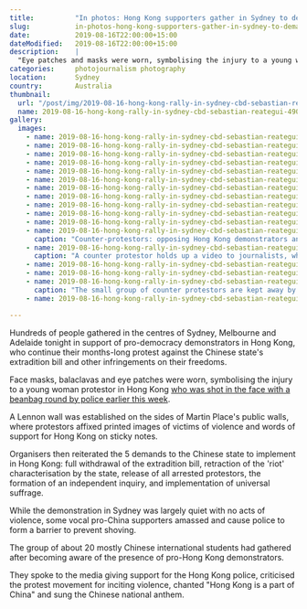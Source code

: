 ```yaml
---
title:          "In photos: Hong Kong supporters gather in Sydney to demand an end to violence"
slug:           in-photos-hong-kong-supporters-gather-in-sydney-to-demand-an-end-to-violence
date:           2019-08-16T22:00:00+15:00
dateModified:   2019-08-16T22:00:00+15:00
description:    |
  "Eye patches and masks were worn, symbolising the injury to a young woman protestor in Hong Kong who was shot in the face with a beanbag round by police earlier this week".
categories:     photojournalism photography
location:       Sydney
country:        Australia
thumbnail:
  url: "/post/img/2019-08-16-hong-kong-rally-in-sydney-cbd-sebastian-reategui-4905.jpg"
  name: 2019-08-16-hong-kong-rally-in-sydney-cbd-sebastian-reategui-4905
gallery:
  images:
    - name: 2019-08-16-hong-kong-rally-in-sydney-cbd-sebastian-reategui-4998
    - name: 2019-08-16-hong-kong-rally-in-sydney-cbd-sebastian-reategui-4969
    - name: 2019-08-16-hong-kong-rally-in-sydney-cbd-sebastian-reategui-8627
    - name: 2019-08-16-hong-kong-rally-in-sydney-cbd-sebastian-reategui-5049
    - name: 2019-08-16-hong-kong-rally-in-sydney-cbd-sebastian-reategui-4789
    - name: 2019-08-16-hong-kong-rally-in-sydney-cbd-sebastian-reategui-4885
    - name: 2019-08-16-hong-kong-rally-in-sydney-cbd-sebastian-reategui-4903
    - name: 2019-08-16-hong-kong-rally-in-sydney-cbd-sebastian-reategui-8625
    - name: 2019-08-16-hong-kong-rally-in-sydney-cbd-sebastian-reategui-4905
    - name: 2019-08-16-hong-kong-rally-in-sydney-cbd-sebastian-reategui-4948
    - name: 2019-08-16-hong-kong-rally-in-sydney-cbd-sebastian-reategui-4963
    - name: 2019-08-16-hong-kong-rally-in-sydney-cbd-sebastian-reategui-5144
      caption: "Counter-protestors: opposing Hong Kong demonstrators and supporting the police."
    - name: 2019-08-16-hong-kong-rally-in-sydney-cbd-sebastian-reategui-5168
      caption: "A counter protestor holds up a video to journalists, which allegedly depicts protestors in Hong Kong violently attacking a Global Times journalist, suggesting that the protest movement is guilty and not peaceful."
    - name: 2019-08-16-hong-kong-rally-in-sydney-cbd-sebastian-reategui-5320
    - name: 2019-08-16-hong-kong-rally-in-sydney-cbd-sebastian-reategui-5393
    - name: 2019-08-16-hong-kong-rally-in-sydney-cbd-sebastian-reategui-5431
      caption: "The small group of counter protestors are kept away by police, following shouting and chanting comments targeted at pro-Hong Kong supporters."
    - name: 2019-08-16-hong-kong-rally-in-sydney-cbd-sebastian-reategui-4920

---
```

Hundreds of people gathered in the centres of Sydney, Melbourne and Adelaide tonight in support of pro-democracy demonstrators in Hong Kong, who continue their months-long protest against the Chinese state's extradition bill and other infringements on their freedoms.

Face masks, balaclavas and eye patches were worn, symbolising the injury to a young woman protestor in Hong Kong [who was shot in the face with a beanbag round by police earlier this week](https://www.theguardian.com/world/2019/aug/16/an-eye-for-an-eye-hong-kong-protests-get-figurehead-in-woman-injured-by-police).

A Lennon wall was established on the sides of Martin Place's public walls, where protestors affixed printed images of victims of violence and words of support for Hong Kong on sticky notes.

Organisers then reiterated the 5 demands to the Chinese state to implement in Hong Kong: full withdrawal of the extradition bill, retraction of the 'riot' characterisation by the state, release of all arrested protestors, the formation of an independent inquiry, and implementation of universal suffrage.

While the demonstration in Sydney was largely quiet with no acts of violence, some vocal pro-China supporters amassed and cause police to form a barrier to prevent shoving.

The group of about 20 mostly Chinese international students had gathered after becoming aware of the presence of pro-Hong Kong demonstrators.

They spoke to the media giving support for the Hong Kong police, criticised the protest movement for inciting violence, chanted "Hong Kong is a part of China" and sung the Chinese national anthem.
